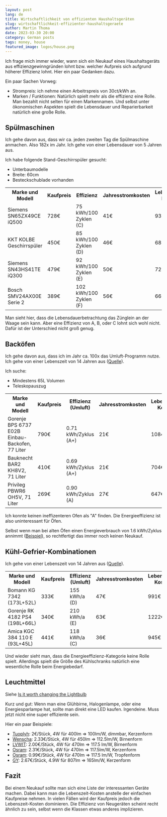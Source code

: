 ```yaml
---
layout: post
lang: de
title: Wirtschaftlichkeit von effizienten Haushaltsgeräten
slug: wirtschaftlichkeit-effizienter-haushaltsgeraete
author: Martin Thoma
date: 2023-03-30 20:00
category: German posts
tags: money, house
featured_image: logos/house.png
---
```

Ich frage mich immer wieder, wann sich ein Neukauf eines Haushaltsgeräts aus
effizienzgewinngründen lohnt bzw. welcher Aufpreis sich aufgrund höherer Effizienz
lohnt. Hier ein paar Gedanken dazu.

Ein paar Sachen Vorweg:

* Strompreis: ich nehme einen Arbeitrspreis von 30ct/kWh an.
* Marken / Funktionen: Natürlich spielt mehr als die effizienz eine Rolle. Man
  bezahlt nicht selten für einen Markennamen. Und selbst unter ökonomischen
  Aspekten spielt die Lebensdauer und Reparierbarkeit natürlich eine große Rolle.

## Spülmaschinen

Ich gehe davon aus, dass wir ca. jeden zweiten Tag die Spülmaschine anmachen. Also
182x im Jahr. Ich gehe von einer Lebensdauer von 5 Jahren aus.

Ich habe folgende Stand-Geschirrspüler gesucht:

* Unterbaumodelle
* Breite: 60cm
* Besteckschublade vorhanden

<table>
    <tr>
        <th>Marke und Modell</th>
        <th>Kaufpreis</th>
        <th>Effizienz</th>
        <th>Jahresstromkosten</th>
        <th>Lebenszeit-Kosten</th>
    </tr>
    <tr>
        <td>Siemens SN65ZX49CE iQ500</td>
        <td>728€</td>
        <td>75 kWh/100 Zyklen (C)</td>
        <td>41€</td>
        <td>933€</td>
    </tr>
    <tr>
        <td>KKT KOLBE Geschirrsp&uuml;ler</td>
        <td>450€</td>
        <td>85 kWh/100 Zyklen (D)</td>
        <td>46€</td>
        <td>682€</td>
    </tr>
    <tr>
        <td>Siemens SN43HS41TE iQ300</td>
        <td>479€</td>
        <td>92 kWh/100 Zyklen (E)</td>
        <td>50€</td>
        <td>729€</td>
    </tr>
    <tr>
        <td>Bosch SMV24AX00E Serie 2</td>
        <td>389€</td>
        <td>102 kWh/100 Zyklen (F)</td>
        <td>56€</td>
        <td>669€</td>
    </tr>
</table>

Man sieht hier, dass die Lebensdauerbetrachtung das Zünglein an der Waage sein
kann. Aber eine Effizienz von A, B, oder C lohnt sich wohl nicht. Dafür ist
der Unterschied nicht groß genug.

## Backöfen

Ich gehe davon aus, dass ich im Jahr ca. 100x das Umluft-Programm nutze.
Ich gehe von einer Lebenszeit von 14 Jahren aus ([Quelle](https://www.ersatzteilshop.de/blog/lebensdauer-von-haushaltsgeraeten/)).

Ich suche:

* Mindestens 65L Volumen
* Teleskopauszug

<table>
    <tr>
        <th>Marke und Modell</th>
        <th>Kaufpreis</th>
        <th>Effizienz (Umluft)</th>
        <th>Jahresstromkosten</th>
        <th>Lebenszeit-Kosten</th>
    </tr>
    <tr>
        <td>Gorenje BPS 6737 E02B Einbau-Backofen, 77 Liter</td>
        <td>790€</td>
        <td>0.71 kWh/Zyklus (A+)</td>
        <td>21€</td>
        <td>1084€</td>
    </tr>
    <tr>
        <td>Bauknecht BAR2 KH8V2, 71 Liter</td>
        <td>410€</td>
        <td>0.69 kWh/Zyklus (A+)</td>
        <td>21€</td>
        <td>704€</td>
    </tr>
    <tr>
        <td>Privileg PBWR6 OH5V, 71 Liter</td>
        <td>269€</td>
        <td>0.90 kWh/Zyklus (A)</td>
        <td>27€</td>
        <td>647€</td>
    </tr>
</table>

Ich konnte keinen ineffizenteren Ofen als "A" finden. Die Energieeffizienz
ist also uninteressant für Öfen.

Selbst wenn man bei alten Öfen einen Energieverbrauch von 1.6 kWh/Zyklus annimmt
([Beispiel](https://www.mein-klimaschutz.de/zu-hause/a/kueche/wie-hoch-ist-der-stromverbrauch-beim-ofen/)),
so rechtfertigt das immer noch keinen Neukauf.

## Kühl-Gefrier-Kombinationen

Ich gehe von einer Lebenszeit von 14 Jahren aus ([Quelle](https://www.ersatzteilshop.de/blog/lebensdauer-von-haushaltsgeraeten/)).

<table>
    <tr>
        <th>Marke und Modell</th>
        <th>Kaufpreis</th>
        <th>Effizienz (Umluft)</th>
        <th>Jahresstromkosten</th>
        <th>Lebenszeit-Kosten</th>
    </tr>
    <tr>
        <td>Bomann KG 7342 (173L+52L)</td>
        <td>333€</td>
        <td>155 kWh/a (D)</td>
        <td>47€</td>
        <td>991€</td>
    </tr>
    <tr>
        <td>Gorenje RK 4182 PS4 (198L+66L)</td>
        <td>340€</td>
        <td>210 kWh/a (E)</td>
        <td>63€</td>
        <td>1222€</td>
    </tr>
    <tr>
        <td>Amica KGC 384 110 E (93L+45L)</td>
        <td>441€</td>
        <td>118 kWh/a (C)</td>
        <td>36€</td>
        <td>945€</td>
    </tr>
</table>

Und wieder sieht man, dass die Energieeffizienz-Kategorie keine Rolle spielt.
Allerdings spielt die Größe des Kühlschranks natürlich eine wesentliche Rolle
beim Energiebedarf.

## Leuchtmittel

Siehe [Is it worth changing the Lightbulb](https://medium.com/plain-and-simple/is-it-worth-changing-the-lightbulb-74cb0dea242e)

Kurz und gut: Wenn man eine Glühbirne, Halogenlampe, oder eine Energiesparlampe
hat, sollte man direkt eine LED kaufen. Irgendeine. Muss jetzt nicht eine super
effiziente sein.

Hier ein paar Beispiele:

* [Tuoplyh](https://www.amazon.de/Tuoplyh-ersetzt-Warmwei%C3%9F-Gl%C3%BChfaden-Kerzenlampe/dp/B088TFVRTF/): 2€/Stück, 4W für 400lm ⇒ 100lm/W, dimmbar, Kerzenform
* [Wenscha](https://www.amazon.de/Wenscha-Kugelform-Halogenlampe-Fadenlampe-Leuchtmittel/dp/B08ZMR18NM/): 2.33€/Stück, 4W für 450lm ⇒ 112.5lm/W, Birnenform
* [LVWIT](https://www.amazon.de/Gl%C3%BChfaden-Gl%C3%BChlampe-ultrahell-Rustikalampe-Filamentstil/dp/B07FNDRQ7Z/): 2.00€/Stück, 4W für 470lm ⇒ 117.5 lm/W, Birnenform
* [Osram](https://www.amazon.de/Osram-Kerzenform-E14-Sockel-Filementstil-Warmwei%C3%9F/dp/B073QTJJNT/): 2.31€/Stück, 4W für 470lm ⇒ 117.5lm/W, Kerzenform
* [Osram](https://www.amazon.de/Osram-Tropfenform-E14-Sockel-Filamentstil-Warmwei%C3%9F/dp/B073QSXXC8/): 0.99€/Stück, 4W für 470lm ⇒ 117.5 lm/W, Tropfenform
* [GY](https://www.amazon.de/GY-Leuchtmittel-Energiesparlampe-Halogenlampe-Energieeffizienzklasse/dp/B0C5J4XVYT/): 2.67€/Stück, 4.9W für 807lm ⇒ 165lm/W, Kerzenform


## Fazit

Bei einem Neukauf sollte man sich eine Liste der interessanten Geräte machen.
Dabei kann man die Lebenszeit-Kosten anstelle der einfachen Kaufpreise nehmen.
In vielen Fällen wird der Kaufpreis jedoch die Lebenszeit-Kosten dominieren.
Die Effizienz von Neugeräten scheint recht ähnlich zu sein, selbst wenn die
Klassen etwas anderes implizieren.
